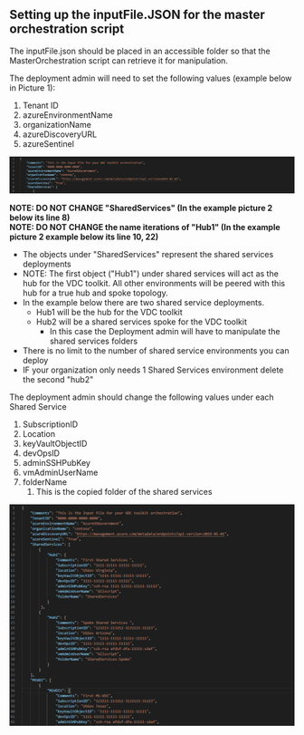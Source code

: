## Setting up the inputFile.JSON for the master orchestration script

The inputFile.json should be placed in an accessible folder so that the MasterOrchestration script can retrieve it for manipulation.

The deployment admin will need to set the following values (example below in Picture 1):
1. Tenant ID
2. azureEnvironmentName 
3. organizationName
4. azureDiscoveryURL
5. azureSentinel

![Picture 1](/images/input_file_ex.png)

**NOTE: DO NOT CHANGE  "SharedServices" (In the example picture 2 below its line 8)**  
**NOTE: DO NOT CHANGE the name iterations of "Hub1" (In the example picture 2 example below its line 10, 22)**
- The objects under "SharedServices" represent the shared services deployments 
- NOTE: The first object ("Hub1") under shared services will act as the hub for the VDC toolkit. All other environments will be peered with this hub for a true hub and spoke topology.
- In the example below there are two shared service deployments. 
    - Hub1 will be the hub for the VDC toolkit
	- Hub2 will be a shared services spoke for the VDC toolkit  
	    - In this case the Deployment admin will have to manipulate the shared services folders 
- There is no limit to the number of shared service environments you can deploy
- IF your organization only needs 1 Shared Services environment delete the second "hub2"

The deployment admin should change the following values under each Shared Service 
1. SubscriptionID
2. Location
3. keyVaultObjectID
4. devOpsID
5. adminSSHPubKey
6. vmAdminUserName
7. folderName
    1. This is the copied folder of the shared services

![Picture 2](/images/input_file_ex2.png)